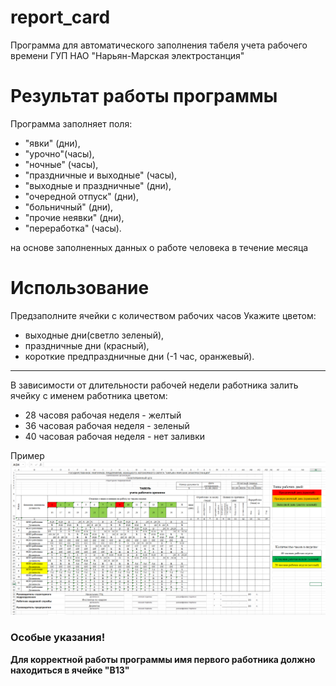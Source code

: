 # report_card

Программа для автоматического заполнения 
табеля учета рабочего времени 
ГУП НАО "Нарьян-Марская электростанция"

# Результат работы программы

Программа заполняет поля: 
* "явки" (дни), 
* "урочно"(часы), 
* "ночные" (часы), 
* "праздничные и выходные" (часы), 
* "выходные и праздничные" (дни), 
* "очередной отпуск" (дни), 
* "больничный" (дни), 
* "прочие неявки" (дни),  
* "переработка" (часы).

на основе заполненных данных о работе человека в течение месяца

# Использование

Предзаполните ячейки с количеством рабочих часов 
Укажите цветом:
* выходные дни(светло зеленый), 
* праздничные дни (красный), 
* короткие предпраздничные дни (-1 час, оранжевый).
____
В зависимости от длительности рабочей недели работника
залить ячейку с именем работника цветом:

* 28 часовя рабочая неделя - желтый 
* 36 часовая рабочая неделя - зеленый 
* 40 часовая рабочая неделя - нет заливки


Пример
![Screenshot](photo.png)

### Особые указания!
   **Для корректной работы программы 
   имя первого работника должно находиться в ячейке "В13"**